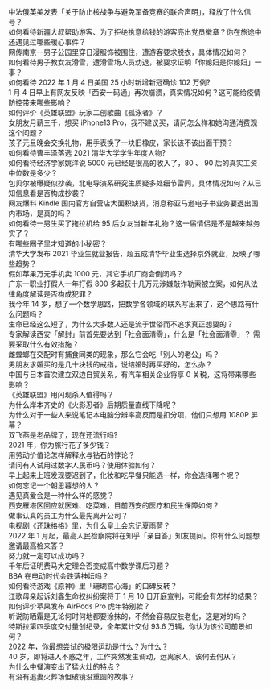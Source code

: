 中法俄英美发表「关于防止核战争与避免军备竞赛的联合声明」，释放了什么信号？  
如何看待新疆大叔帮助游客、为了拒绝执意给钱的游客亮出党员徽章？你在旅途中还遇见过哪些暖心事件？  
网传南京一男子公园里穿日漫服饰被围住，遭游客要求脱衣，具体情况如何？  
如何看待男子教女友滑雪，遭滑雪场人员劝退，被要求证明「你媳妇是你媳妇」一事？  
如何看待 2022 年 1 月 4 日美国 25 小时新增新冠确诊 102 万例?  
1 月 4 日早上有网友反映「西安一码通」再次崩溃，真实情况如何？这可能给疫情防控带来哪些影响？  
如何评价《英雄联盟》玩家二创歌曲《孤泳者》？  
女朋友月薪三千，想买 iPhone13 Pro，我不建议买，请问怎么样和她沟通消费观这个问题？  
孩子元旦晚会交换礼物，用手表换了一块旧橡皮，家长该不该出面干预？  
如何看待曹丰泽落选 2021 清华大学学生年度人物?  
如何看待经济学家姚洋说 5000 元已经是很高的收入了，80 、 90 后的真实工资中位数是多少？  
包贝尔被曝疑似抄袭，北电导演系研究生质疑多处细节雷同，具体情况如何？从已知信息看是否构成抄袭？  
网友爆料 Kindle 国内官方自营店大面积缺货，消息称亚马逊电子书业务要退出国内市场，是真的吗？  
如何看待一男生买了拖拉机给 95 后女友当新年礼物？这一届情侣是不是越来越务实了？  
有哪些圈子里才知道的小秘密？  
清华大学发布 2021 毕业生就业报告，超五成清华毕业生选择京外就业，反映了哪些趋势？  
假如苹果万元手机卖 1000 元，其它手机厂商会倒闭吗？  
广东一职业打假人一年打假 800 多起获十几万元涉嫌敲诈勒索被立案，如何从法律角度解读是否构成犯罪？  
我今年 14 岁，想了一个数学思路，把数学各领域的联系写出来了，这个思路有什么问题吗？  
生命已经这么短了，为什么大多数人还是流于世俗而不追求真正想要的？  
专家解读西安「解封」前首先要达到「社会面清零」，什么是「社会面清零」？ 需要采取什么有效措施？  
雌螳螂在交配时有捕食同类的现象，那么它会吃「别人的老公」吗？  
男朋友求婚买的是几十块钱的戒指，说结婚时再买好的，怎么办？  
中国与日本首次建立双边自贸关系，有汽车相关企业将享 0 关税，这将带来哪些影响？  
《英雄联盟》用闪现杀人值得吗？  
为什么岸本齐史的《火影忍者》后期质量直线下降呢？  
为什么对于一些人来说笔记本电脑分辨率高反而是扣分项，他们只想用 1080P 屏幕？  
双飞燕是老品牌了，现在还流行吗?  
2021 年，你为旅行花了多少钱？  
用劳动价值论怎样解释水与钻石的悖论？  
请问有人试用过数字人民币吗？使用体验如何？  
早上起来上班发现要迟到了，化妆和吃早餐只能选一样，你会选择哪个呢？  
如何忘记一个朝思暮想的人？  
遇见真爱会是一种什么样的感觉？  
西安雁塔区回应就医难、吃菜难，目前西安的医疗和民生保障如何？  
做事认真的员工为什么最先离开公司？  
电视剧《还珠格格》里，为什么皇上会忘记夏雨荷？  
2022 年 1 月起，最高人民检察院将在知乎「亲自答」知友提问。你有什么问题想邀请最高检来答？  
努力就一定可以成功吗？  
千年后证明费马大定理会否变成高中数学课后习题？  
BBA 在电动时代会跌落神坛吗？  
如何看待游戏《原神》里「珊瑚宫心海」的口碑反转？  
江歌母亲起诉刘鑫生命权纠纷案将于 1 月 10 日开庭宣判，可能会有怎样的结果？  
如何评价苹果发布 AirPods Pro 虎年特别款？  
听说防晒霜是无论何时何地都要涂抹的，不然会容易皮肤老化，这是对的吗？  
特斯拉第四季度交付量创纪录，全年累计交付 93.6 万辆，你认为该公司前景如何？  
2022 年，你最想尝试的极限运动是什么？为什么？  
40 岁，即将进入不惑之年，工作突然发生调动，远离家人，该何去何从？  
为什么中餐演变出了猛火灶的特点？  
有没有追妻火葬场但破镜没重圆的故事？  
